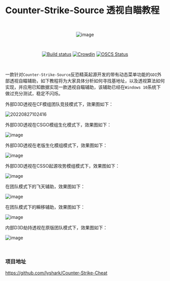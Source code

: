 # Counter-Strike-Source 透视自瞄教程

<br>

<div align=center>

![image](https://user-images.githubusercontent.com/52789403/202633078-fe49cc81-f335-432b-be63-3d09b15d666a.png)

</div>

<br>

<div align=center>

[![Build status](https://cdn.lyshark.com/archive/LyScript/build.svg)](https://github.com/lyshark/LyMemory) [![Crowdin](https://cdn.lyshark.com/archive/LyScript/email.svg)](mailto:me@lyshark.com)  [![OSCS Status](https://cdn.lyshark.com/archive/LyScript/OSCS.svg)](https://www.oscs1024.com/project/lyshark/LyMemory?ref=badge_small)

</div>

<br>

一款针对`Counter-Strike-Source`反恐精英起源开发的带有动态菜单功能的`GDI`外部透视自瞄辅助，如下教程将为大家具体分析如何寻找基地址，以及透视算法如何实现，并应用已知数据实现一款透视自瞄辅助，该辅助已经在`Windows 10`系统下做过充分测试，稳定不闪烁。

外部D3D透视在CF模组团队竞技模式下，效果图如下：

![20220827102416](https://user-images.githubusercontent.com/52789403/187010712-4a9c4eb3-8ea7-4de8-9b09-175126a96559.png)

外部D3D透视在CSGO模组生化模式下，效果图如下：

![image](https://user-images.githubusercontent.com/52789403/190644699-615c9129-cfe4-4d96-b1c4-5cfd93b5dbb3.png)

外部D3D透视在老版生化模组模式下，效果图如下：

![image](https://user-images.githubusercontent.com/52789403/190884474-6be3fe4d-4cbd-43a6-beaa-0f310f747076.png)

外部D3D透视在CSSO起源攻势模组模式下，效果图如下：

![image](https://user-images.githubusercontent.com/52789403/190888029-db8b5718-d2da-411f-983b-137dd8a9beaa.png)

在团队模式下的飞天辅助，效果图如下：

![image](https://user-images.githubusercontent.com/52789403/190657752-bd6b0a48-ecf7-4001-8361-02fbb2e0e02e.png)

在团队模式下的瞬移辅助，效果图如下：

![image](https://user-images.githubusercontent.com/52789403/190657965-d641a07d-d444-4252-96cf-29005e0f7d9c.png)

内部D3D劫持透视在原版团队模式下，效果图如下：

![image](https://user-images.githubusercontent.com/52789403/190886465-519c12e7-966e-40cc-9dab-c337994c2341.png)

<br>

### 项目地址

https://github.com/lyshark/Counter-Strike-Cheat

